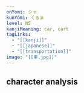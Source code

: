 ```yaml
---
onYomi: シャ
kunYomi: くるま
level: N5
kanjiMeaning: car, cart
tagLinks:
  - "[[kanji]]"
  - "[[japanese]]"
  - "[[transportation]]"
image: "[[車.jpg]]"
---
```

## character analysis